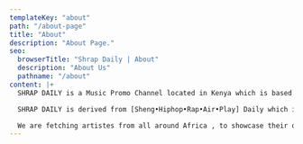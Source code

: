 ```yaml
---
templateKey: "about"
path: "/about-page"
title: "About"
description: "About Page."
seo:
  browserTitle: "Shrap Daily | About"
  description: "About Us"
  pathname: "/about"
content: |+
  SHRAP DAILY is a Music Promo Channel located in Kenya which is based on showcasing the youths talent specifically on  Upcoming Underground artistes in Kenya,African. 

  SHRAP DAILY is derived from [Sheng•Hiphop•Rap•Air•Play] Daily which is a rise of New Music Genre thats popular in the streets of Nairobi or from your yard or specific street zones not to be biast.

  We are fetching artistes from all around Africa , to showcase their own lifestyle , culture and fashion.In addition to that ,we have different Nationalities premiered on our YC and still is an open platform for everyone. To submit your audio/video , kindly  shoot on our mail and we will give you a feedback with more details.
---
```

